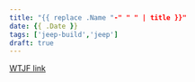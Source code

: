 ```yaml
---
title: "{{ replace .Name "-" " " | title }}"
date: {{ .Date }}
tags: ['jeep-build','jeep']
draft: true
---
```

[WTJF link]()

